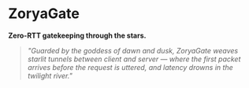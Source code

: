 # ZoryaGate  

**Zero-RTT gatekeeping through the stars.**  
 
> *"Guarded by the goddess of dawn and dusk, ZoryaGate weaves starlit tunnels between client and server — where the first packet arrives before the request is uttered, and latency drowns in the twilight river."* 
